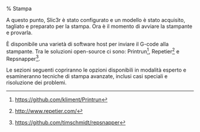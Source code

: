 % Stampa

A questo punto, Slic3r è stato configurato e un modello è stato acquisito, tagliato e preparato per la stampa. Ora è il momento di avviare la stampante e provarla.

È disponibile una varietà di software host per inviare il G-code alla stampante. Tra le soluzioni open-source ci sono: Printrun[^1], Repetier[^2] e Repsnapper[^3].

Le sezioni seguenti copriranno le opzioni disponibili in modalità esperto e esamineranno tecniche di stampa avanzate, inclusi casi speciali e risoluzione dei problemi.

[^1]: https://github.com/kliment/Printrun

[^2]: http://www.repetier.com/

[^3]: https://github.com/timschmidt/repsnapper
